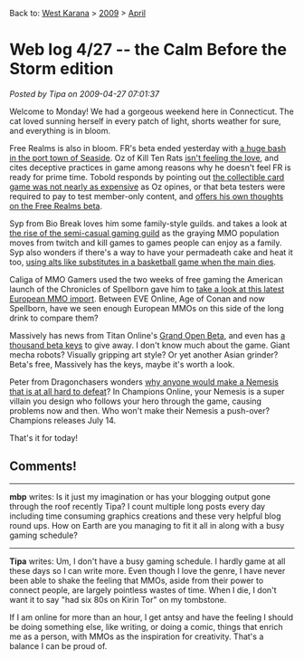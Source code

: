 Back to: [West Karana](/posts/westkarana.md) > [2009](/posts/2009/westkarana.md) > [April](./westkarana.md)
# Web log 4/27 -- the Calm Before the Storm edition

*Posted by Tipa on 2009-04-27 07:01:37*

Welcome to Monday! We had a gorgeous weekend here in Connecticut. The cat loved sunning herself in every patch of light, shorts weather for sure, and everything is in bloom.

Free Realms is also in bloom. FR's beta ended yesterday with [a huge bash in the port town of Seaside](http://www.cedarstreet.net/2009/04/free-realms-live-on-tuesday.html). Oz of Kill Ten Rats [isn't feeling the love](http://www.killtenrats.com/2009/04/26/oz-does-free-realms-beta/), and cites deceptive practices in game among reasons why he doesn't feel FR is ready for prime time. Tobold responds by pointing out [the collectible card game was not nearly as expensive](http://tobolds.blogspot.com/2009/04/free-realms-trading-card-game-costs.html) as Oz opines, or that beta testers were required to pay to test member-only content, and [offers his own thoughts on the Free Realms beta](http://tobolds.blogspot.com/2009/04/free-realms-beta-preview.html). 

Syp from Bio Break loves him some family-style guilds. and takes a look at [the rise of the semi-casual gaming guild](http://biobreak.wordpress.com/2009/04/26/gaming-with-kids/) as the graying MMO population moves from twitch and kill games to games people can enjoy as a family. Syp also wonders if there's a way to have your permadeath cake and heat it too, [using alts like substitutes in a basketball game when the main dies](http://biobreak.wordpress.com/2009/04/25/alts-semi-permadeath-interesting-idea/).

Caliga of MMO Gamers used the two weeks of free gaming the American launch of the Chronicles of Spellborn gave him to [take a look at this latest European MMO import](http://mmogamers.freeblogit.com/2009/04/26/the-chronicles-of-spellborn-first-look/). Between EVE Online, Age of Conan and now Spellborn, have we seen enough European MMOs on this side of the long drink to compare them?

Massively has news from Titan Online's [Grand Open Beta](http://www.massively.com/2009/04/25/titan-online-going-to-grand-open-beta/), and even has [a thousand beta keys](http://www.massively.com/2009/04/27/massively-giveaway-titan-online-beta-keys-and-special-items/) to give away. I don't know much about the game. Giant mecha robots? Visually gripping art style? Or yet another Asian grinder? Beta's free, Massively has the keys, maybe it's worth a look.

Peter from Dragonchasers wonders [why anyone would make a Nemesis that is at all hard to defeat](http://dragonchasers.com/2009/04/25/champions-online-the-nemesis/)? In Champions Online, your Nemesis is a super villain you design who follows your hero through the game, causing problems now and then. Who won't make their Nemesis a push-over? Champions releases July 14.

That's it for today!

## Comments!

---

**mbp** writes: Is it just my imagination or has your blogging output gone through the roof recently Tipa? I count multiple long posts every day including time consuming graphics creations and these very helpful blog round ups. How on Earth are you managing to fit it all in along with a busy gaming schedule?

---

**Tipa** writes: Um, I don't have a busy gaming schedule. I hardly game at all these days so I can write more. Even though I love the genre, I have never been able to shake the feeling that MMOs, aside from their power to connect people, are largely pointless wastes of time. When I die, I don't want it to say "had six 80s on Kirin Tor" on my tombstone.

If I am online for more than an hour, I get antsy and have the feeling I should be doing something else, like writing, or doing a comic, things that enrich me as a person, with MMOs as the inspiration for creativity. That's a balance I can be proud of.

